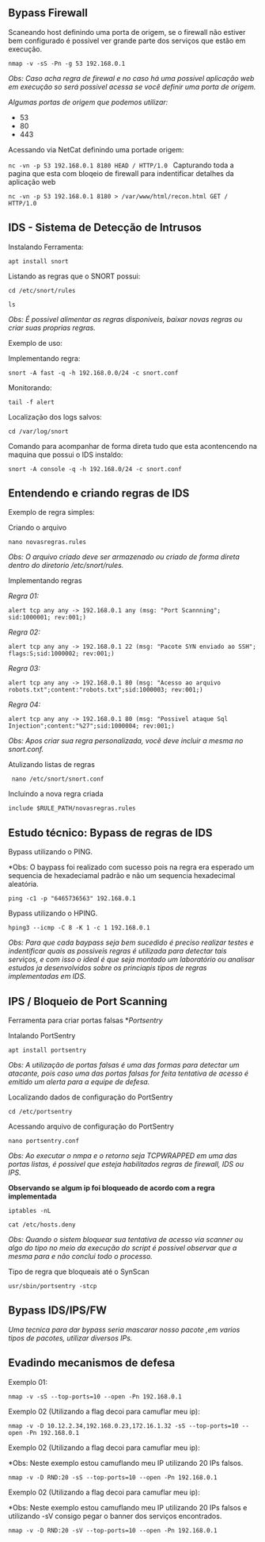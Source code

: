 ## Bypass Firewall

Scaneando host definindo uma porta de origem, se o firewall não estiver bem configurado é possivel ver grande parte dos serviços que estão em execução.

`nmap -v -sS -Pn -g 53 192.168.0.1`

*Obs: Caso acha regra de firewal e no caso há uma possivel aplicação web em execução so será possivel acessa se você definir uma porta de origem.*

*Algumas portas de origem que podemos utilizar:*
- 53
- 80
- 443

Acessando via NetCat definindo uma portade origem:

`nc -vn -p 53 192.168.0.1 8180
HEAD / HTTP/1.0
`
Capturando toda a pagina que esta com bloqeio de firewall para indentificar detalhes da aplicação web

`nc -vn -p 53 192.168.0.1 8180 > /var/www/html/recon.html
GET / HTTP/1.0
`
## IDS - Sistema de Detecção de Intrusos

Instalando Ferramenta:

`apt install snort`

Listando as regras que o SNORT possui:

`cd /etc/snort/rules`

`ls`

*Obs: É possivel alimentar as regras disponiveis, baixar novas regras ou criar suas proprias regras.*

Exemplo de uso:

Implementando regra:

`snort -A fast -q -h 192.168.0.0/24 -c snort.conf`

Monitorando:

`tail -f alert`

Localização dos logs salvos:

`cd /var/log/snort`

Comando para acompanhar de forma direta tudo que esta acontencendo na maquina que possui o IDS instaldo:

`snort -A console -q -h 192.168.0/24 -c snort.conf`

## Entendendo e criando regras de IDS

Exemplo de regra simples:

Criando o arquivo

`nano novasregras.rules`

*Obs: O arquivo criado deve ser armazenado ou criado de forma direta dentro do diretorio /etc/snort/rules.*

Implementando regras

*Regra 01:*

`alert tcp any any -> 192.168.0.1 any (msg: "Port Scannning"; sid:1000001; rev:001;)`

*Regra 02:*

`alert tcp any any -> 192.168.0.1 22 (msg: "Pacote SYN enviado ao SSH"; flags:S;sid:1000002; rev:001;)`

*Regra 03:*

`alert tcp any any -> 192.168.0.1 80 (msg: "Acesso ao arquivo robots.txt";content:"robots.txt";sid:1000003; rev:001;)`

*Regra 04:*

`alert tcp any any -> 192.168.0.1 80 (msg: "Possivel ataque Sql Injection";content:"%27";sid:1000004; rev:001;)`

*Obs: Apos criar sua regra personalizada, vocẽ deve incluir a mesma no snort.conf.*

Atulizando listas de regras

` nano /etc/snort/snort.conf`

Incluindo a nova regra criada

` include $RULE_PATH/novasregras.rules `

## Estudo técnico: Bypass de regras de IDS

Bypass utilizando o PING. 

*Obs: O baypass foi realizado com sucesso pois na regra era esperado um sequencia de hexadeciamal padrão e não um sequencia hexadecimal aleatória.

`ping -c1 -p "6465736563" 192.168.0.1`

Bypass utilizando o HPING. 

`hping3 --icmp -C 8 -K 1 -c 1 192.168.0.1`

*Obs: Para que cada baypass seja bem sucedido é preciso realizar testes e indentificar quais as possiveis regras é utilizada para detectar tais serviços, e com isso o ideal é que seja montado um laboratório ou analisar estudos ja desenvolvidos sobre os princiapis tipos de regras implementadas em IDS.*

## IPS / Bloqueio de Port Scanning

Ferramenta para criar portas falsas **Portsentry*

Intalando PortSentry

`apt install portsentry`

*Obs: A utilização de portas falsas é uma das formas para detectar um atacante, pois caso uma das portas falsas for feita tentativa de acesso é emitido um alerta para a equipe de defesa.*

Localizando dados de configuração do PortSentry

`cd /etc/portsentry`

Acessando arquivo de configuração do PortSentry

`nano portsentry.conf`

*Obs: Ao executar o nmpa e o retorno seja TCPWRAPPED em uma das portas listas, é possivel que esteja habilitados regras de firewall, IDS ou IPS.*

**Observando se algum ip foi bloqueado de acordo com a regra implementada**

`iptables -nL`

`cat /etc/hosts.deny`

*Obs: Quando o sistem bloquear sua tentativa de acesso via scanner ou algo do tipo no meio da execução do script é possivel observar que a mesma para e não conclui todo o processo.*

Tipo de regra que bloqueais até o SynScan

`usr/sbin/portsentry -stcp`


## Bypass IDS/IPS/FW

*Uma tecnica para dar bypass seria mascarar nosso pacote ,em varios tipos de pacotes, utilizar diversos IPs.*


## Evadindo mecanismos de defesa

Exemplo 01:

`nmap -v -sS --top-ports=10 --open -Pn 192.168.0.1`

Exemplo 02 (Utilizando a flag decoi para camuflar meu ip):

`nmap -v -D 10.12.2.34,192.168.0.23,172.16.1.32 -sS --top-ports=10 --open -Pn 192.168.0.1`

Exemplo 02 (Utilizando a flag decoi para camuflar meu ip):

*Obs: Neste exemplo estou camuflando meu IP utilizando 20 IPs falsos.

`nmap -v -D RND:20 -sS --top-ports=10 --open -Pn 192.168.0.1`

Exemplo 02 (Utilizando a flag decoi para camuflar meu ip):

*Obs: Neste exemplo estou camuflando meu IP utilizando 20 IPs falsos e utilizando -sV consigo pegar o banner dos serviços encontrados.

`nmap -v -D RND:20 -sV --top-ports=10 --open -Pn 192.168.0.1`












